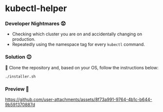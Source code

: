# kubectl-helper

### Developer Nightmares 😟
- Checking which cluster you are on and accidentally changing on production.
- Repeatedly using the namespace tag for every `kubectl` command.

### Solution 😊
:rocket: Clone the repository and, based on your OS, follow the instructions below:

```sh
./installer.sh
```
### Preview 🤘


https://github.com/user-attachments/assets/8f73a991-9764-4b1c-b644-9b591370887d


